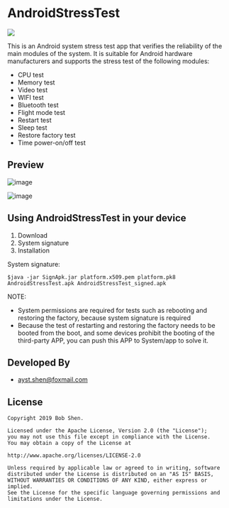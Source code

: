 # AndroidStressTest

[![](https://img.shields.io/badge/downloads-apk-brightgreen.svg)](https://fir.im/6wlj)

This is an Android system stress test app that verifies the reliability of the main modules of the system. It is suitable for Android hardware manufacturers and supports the stress test of the following modules:

* CPU test
* Memory test
* Video test
* WIFI test
* Bluetooth test
* Flight mode test
* Restart test
* Sleep test
* Restore factory test
* Time power-on/off test

## Preview
![image](screenshots/device-2018-08-09-175845.png)

![image](screenshots/device-2018-08-09-180308.png)


## Using AndroidStressTest in your device
1. Download
2. System signature
3. Installation

System signature:

	$java -jar SignApk.jar platform.x509.pem platform.pk8 AndroidStressTest.apk AndroidStressTest_signed.apk

NOTE:
* System permissions are required for tests such as rebooting and restoring the factory, because system signature is required
* Because the test of restarting and restoring the factory needs to be booted from the boot, and some devices prohibit the booting of the third-party APP, you can push this APP to System/app to solve it.

## Developed By
* ayst.shen@foxmail.com

## License
	Copyright 2019 Bob Shen.

	Licensed under the Apache License, Version 2.0 (the "License");
	you may not use this file except in compliance with the License.
	You may obtain a copy of the License at

	http://www.apache.org/licenses/LICENSE-2.0

	Unless required by applicable law or agreed to in writing, software
	distributed under the License is distributed on an "AS IS" BASIS,
	WITHOUT WARRANTIES OR CONDITIONS OF ANY KIND, either express or implied.
	See the License for the specific language governing permissions and
	limitations under the License.
